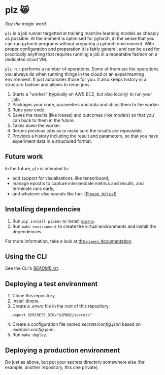 # plz 😸

*Say the magic word.*

`plz` is a job runner targetted at training machine learning models as cheaply as possible. At the moment is optimised for pytorch, in the sense that you can run pytorch programs without preparing a pytorch environment. With proper configuration and preparation it is fairly general, and can be used for practically anything that requires running a job in a repeatable fashion on a dedicated cloud VM.

`plz run` performs a number of operations. Some of them are the operations you always do when running things in the cloud or an experimenting environment. It just automates those for you. It also keeps history in a structure fashion and allows to rerun jobs.

1. Starts a "worker" (typically on AWS EC2, but also locally) to run your job.
2. Packages your code, parameters and data and ships them to the worker.
3. Runs your code.
4. Saves the results (like losses) and outcomes (like models) so that you can back to them in the future.
5. Takes down the worker.
6. Reruns previous jobs as to make sure the results are repeatable.
7. Provides a history including the result and parameters, so that you have experiment data in a structured format. 


## Future work

In the future, `plz` is intended to:

* add support for visualisations, like tensorboard,
* manage epochs to capture intermediate metrics and results, and terminate runs early,
* and whatever else sounds like fun. ([Please, tell us!](https://github.com/prodo-ai/plz/issues))

## Installing dependencies

1. Run `pip install pipenv` to install [`pipenv`](https://docs.pipenv.org/).
2. Run `make environment` to create the virtual environments and install the dependencies.

For more information, take a look at [the `pipenv` documentation](https://docs.pipenv.org/).

## Using the CLI

See the CLI's [*README.rst*](https://github.com/prodo-ai/plz/blob/master/cli/README.rst).

## Deploying a test environment

1. Clone this repository.
2. Install [direnv](https://direnv.net/).
3. Create a *.envrc* file in the root of this repository:
   ```
   export SERCRETS_DIR="${PWD}/secrets"
   ```
4. Create a configuration file named *secrets/config.json* based on *example.config.json*.
5. Run `make deploy`.

## Deploying a production environment

Do just as above, but put your secrets directory somewhere else (for example, another repository, this one private).
